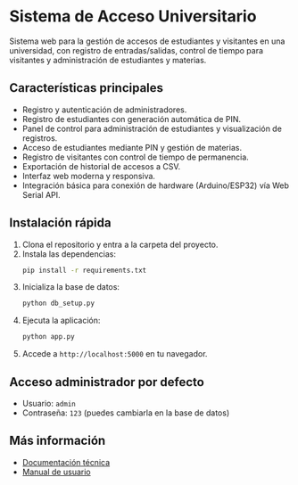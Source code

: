 # Sistema de Acceso Universitario

Sistema web para la gestión de accesos de estudiantes y visitantes en una universidad, con registro de entradas/salidas, control de tiempo para visitantes y administración de estudiantes y materias.

## Características principales

- Registro y autenticación de administradores.
- Registro de estudiantes con generación automática de PIN.
- Panel de control para administración de estudiantes y visualización de registros.
- Acceso de estudiantes mediante PIN y gestión de materias.
- Registro de visitantes con control de tiempo de permanencia.
- Exportación de historial de accesos a CSV.
- Interfaz web moderna y responsiva.
- Integración básica para conexión de hardware (Arduino/ESP32) vía Web Serial API.

## Instalación rápida

1. Clona el repositorio y entra a la carpeta del proyecto.
2. Instala las dependencias:
   ```sh
   pip install -r requirements.txt
   ```
3. Inicializa la base de datos:
   ```sh
   python db_setup.py
   ```
4. Ejecuta la aplicación:
   ```sh
   python app.py
   ```
5. Accede a `http://localhost:5000` en tu navegador.

## Acceso administrador por defecto

- Usuario: `admin`
- Contraseña: `123` (puedes cambiarla en la base de datos)

## Más información

- [Documentación técnica](DOCUMENTACION.md)
- [Manual de usuario](MANUAL_USUARIO.md)
